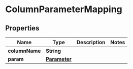 
# ColumnParameterMapping

## Properties
Name | Type | Description | Notes
------------ | ------------- | ------------- | -------------
**columnName** | **String** |  | 
**param** | [**Parameter**](Parameter.md) |  | 



